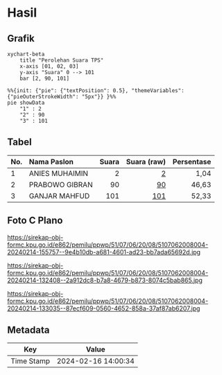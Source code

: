 # Hasil

## Grafik

```mermaid
xychart-beta
    title "Perolehan Suara TPS"
    x-axis [01, 02, 03]
    y-axis "Suara" 0 --> 101
    bar [2, 90, 101]
```

```mermaid
%%{init: {"pie": {"textPosition": 0.5}, "themeVariables": {"pieOuterStrokeWidth": "5px"}} }%%
pie showData
    "1" : 2
    "2" : 90
    "3" : 101
```

## Tabel

| No. | Nama Paslon    | Suara | Suara (raw) | Persentase |
|:--- |:-------------- | -----:| -----------:| ----------:|
| 1   | ANIES MUHAIMIN | 2     | [2][p-1]    | 1,04       |
| 2   | PRABOWO GIBRAN | 90    | [90][p-2]   | 46,63      |
| 3   | GANJAR MAHFUD  | 101   | [101][p-3]  | 52,33      |


[p-1]: https://github.com/gigit-pemilu/pemilu-2024-51-bali/blob/main/pilpres/hitung-suara/sub/51-bali/sub/07-karangasem/sub/06-bebandem/sub/2008-macang/sub/004-tps/sub/paslon-1.txt
[p-2]: https://github.com/gigit-pemilu/pemilu-2024-51-bali/blob/main/pilpres/hitung-suara/sub/51-bali/sub/07-karangasem/sub/06-bebandem/sub/2008-macang/sub/004-tps/sub/paslon-2.txt
[p-3]: https://github.com/gigit-pemilu/pemilu-2024-51-bali/blob/main/pilpres/hitung-suara/sub/51-bali/sub/07-karangasem/sub/06-bebandem/sub/2008-macang/sub/004-tps/sub/paslon-3.txt

## Foto C Plano

https://sirekap-obj-formc.kpu.go.id/e862/pemilu/ppwp/51/07/06/20/08/5107062008004-20240214-155757--9e4b10db-a681-4601-ad23-bb7ada65692d.jpg

https://sirekap-obj-formc.kpu.go.id/e862/pemilu/ppwp/51/07/06/20/08/5107062008004-20240214-132408--2a912dc8-b7a8-4679-b873-8074c5bab865.jpg

https://sirekap-obj-formc.kpu.go.id/e862/pemilu/ppwp/51/07/06/20/08/5107062008004-20240214-133035--87ecf609-0560-4652-858a-37af87ab6207.jpg


## Metadata

| Key        | Value               |
| ---------- | ------------------- |
| Time Stamp | 2024-02-16 14:00:34 |



